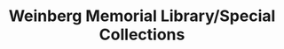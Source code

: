---
layout: repo
title: "Weinberg Memorial Library/Special Collections"
id: 15209
permalink: repos/15209/
---